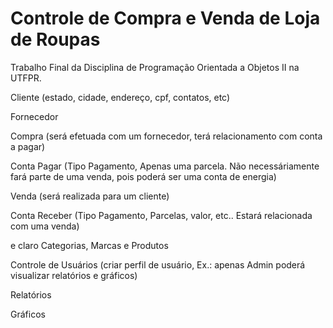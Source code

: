 # Controle de Compra e Venda de Loja de Roupas
Trabalho Final da Disciplina de Programação Orientada a Objetos II na UTFPR.

Cliente (estado, cidade, endereço, cpf, contatos, etc)

Fornecedor

Compra (será efetuada com um fornecedor, terá relacionamento com conta a pagar)

Conta Pagar (Tipo Pagamento, Apenas uma parcela. Não necessáriamente fará parte de uma venda, pois poderá ser uma conta de energia)

Venda (será realizada para um cliente)

Conta Receber (Tipo Pagamento, Parcelas, valor, etc.. Estará relacionada com uma venda)

e claro Categorias, Marcas e Produtos


Controle de Usuários (criar perfil de usuário, Ex.: apenas Admin poderá visualizar relatórios e gráficos)

Relatórios

Gráficos

